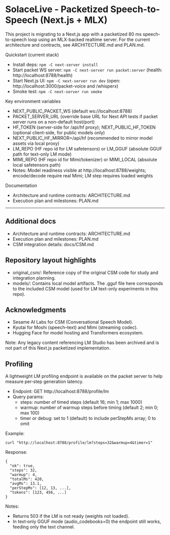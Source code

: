# SolaceLive - Packetized Speech-to-Speech (Next.js + MLX)

This project is migrating to a Next.js app with a packetized 80 ms speech-to-speech loop using an MLX-backed realtime server. For the current architecture and contracts, see ARCHITECTURE.md and PLAN.md.

Quickstart (current stack)
- Install deps: `npm -C next-server install`
- Start packet WS server: `npm -C next-server run packet:server` (health: http://localhost:8788/health)
- Start Next.js UI: `npm -C next-server run dev` (open: http://localhost:3000/packet-voice and /whisperx)
- Smoke test: `npm -C next-server run smoke`

Key environment variables
- NEXT_PUBLIC_PACKET_WS (default ws://localhost:8788)
- PACKET_SERVER_URL (override base URL for Next API tests if packet server runs on a non-default host/port)
- HF_TOKEN (server-side for /api/hf proxy); NEXT_PUBLIC_HF_TOKEN (optional client-side, for public models only)
- NEXT_PUBLIC_HF_MIRROR=/api/hf (recommended to mirror model assets via local proxy)
- LM_REPO (HF repo id for LM safetensors) or LM_GGUF (absolute GGUF path for text-only LM mode)
- MIMI_REPO (HF repo id for Mimi/tokenizer) or MIMI_LOCAL (absolute local safetensors path)
- Notes: Model readiness visible at http://localhost:8788/weights; encode/decode require real Mimi; LM step requires loaded weights

Documentation
- Architecture and runtime contracts: ARCHITECTURE.md
- Execution plan and milestones: PLAN.md

---

## Additional docs
- Architecture and runtime contracts: ARCHITECTURE.md
- Execution plan and milestones: PLAN.md
- CSM integration details: docs/CSM.md

## Repository layout highlights
- original_csm/: Reference copy of the original CSM code for study and integration planning.
- models/: Contains local model artifacts. The .gguf file here corresponds to the included CSM model (used for LM text-only experiments in this repo).

## Acknowledgments
- Sesame AI Labs for CSM (Conversational Speech Model).
- Kyutai for Moshi (speech–text) and Mimi (streaming codec).
- Hugging Face for model hosting and Transformers ecosystem.

Note: Any legacy content referencing LM Studio has been archived and is not part of this Next.js packetized implementation.

## Profiling
A lightweight LM profiling endpoint is available on the packet server to help measure per‑step generation latency.

- Endpoint: GET http://localhost:8788/profile/lm
- Query params:
  - steps: number of timed steps (default 16; min 1; max 1000)
  - warmup: number of warmup steps before timing (default 2; min 0; max 100)
  - timer or debug: set to 1 (default) to include perStepMs array; 0 to omit

Example:
```
curl "http://localhost:8788/profile/lm?steps=32&warmup=4&timer=1"
```
Response:
```
{
  "ok": true,
  "steps": 32,
  "warmup": 4,
  "totalMs": 420,
  "avgMs": 13.1,
  "perStepMs": [12, 13, ...],
  "tokens": [123, 456, ...]
}
```
Notes:
- Returns 503 if the LM is not ready (weights not loaded).
- In text‑only GGUF mode (audio_codebooks=0) the endpoint still works, feeding only the text channel.
